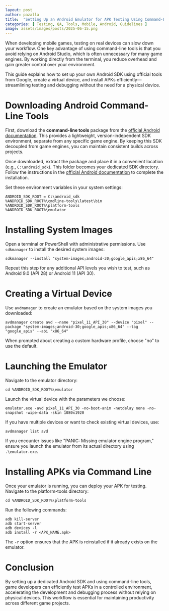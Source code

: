 ```yaml
---
layout: post
author: pazalla
title:  "Setting Up an Android Emulator for APK Testing Using Command-Line Tools"
categories: [ Testing, QA, Tools, Mobile, Android, Guidelines ]
image: assets/images/posts/2025-06-15.png
---
```


When developing mobile games, testing on real devices can slow down your workflow. One key advantage of using command-line tools is that you avoid relying on Android Studio, which is often unnecessary for many game engines. By working directly from the terminal, you reduce overhead and gain greater control over your environment.

This guide explains how to set up your own Android SDK using official tools from Google, create a virtual device, and install APKs efficiently—streamlining testing and debugging without the need for a physical device.

# Downloading Android Command-Line Tools

First, download the **command-line tools** package from the [official Android documentation](https://developer.android.com/tools/sdkmanager). This provides a lightweight, version-independent SDK environment, separate from any specific game engine. By keeping this SDK decoupled from game engines, you can maintain consistent builds across projects.

Once downloaded, extract the package and place it in a convenient location (e.g., `C:\android_sdk`). This folder becomes your dedicated SDK directory. Follow the instructions in the [official Android documentation](https://developer.android.com/tools/sdkmanager) to complete the installation.

Set these environment variables in your system settings:

```
ANDROID_SDK_ROOT = C:\android_sdk
%ANDROID_SDK_ROOT%\cmdline-tools\latest\bin
%ANDROID_SDK_ROOT%\platform-tools
%ANDROID_SDK_ROOT%\emulator
```

# Installing System Images

Open a terminal or PowerShell with administrative permissions. Use `sdkmanager` to install the desired system images:

```
sdkmanager --install "system-images;android-30;google_apis;x86_64"
```

Repeat this step for any additional API levels you wish to test, such as Android 9.0 (API 28) or Android 11 (API 30).

# Creating a Virtual Device

Use `avdmanager` to create an emulator based on the system images you downloaded:

```
avdmanager create avd --name "pixel_11_API_30" --device "pixel" --package "system-images;android-30;google_apis;x86_64" --tag "google_apis" --abi "x86_64"
```

When prompted about creating a custom hardware profile, choose "no" to use the default.

# Launching the Emulator

Navigate to the emulator directory:

```
cd %ANDROID_SDK_ROOT%\emulator
```

Launch the virtual device with the parameters we choose:

```
emulator.exe -avd pixel_11_API_30 -no-boot-anim -netdelay none -no-snapshot -wipe-data -skin 1080x1920
```

If you have multiple devices or want to check existing virtual devices, use:

```
avdmanager list avd
```

If you encounter issues like "PANIC: Missing emulator engine program," ensure you launch the emulator from its actual directory using `.\emulator.exe`.

# Installing APKs via Command Line

Once your emulator is running, you can deploy your APK for testing. Navigate to the platform-tools directory:

```
cd %ANDROID_SDK_ROOT%\platform-tools
```

Run the following commands:

```
adb kill-server
adb start-server
adb devices -l
adb install -r <APK_NAME.apk>
```

The `-r` option ensures that the APK is reinstalled if it already exists on the emulator.

# Conclusion

By setting up a dedicated Android SDK and using command-line tools, game developers can efficiently test APKs in a controlled environment, accelerating the development and debugging process without relying on physical devices. This workflow is essential for maintaining productivity across different game projects.